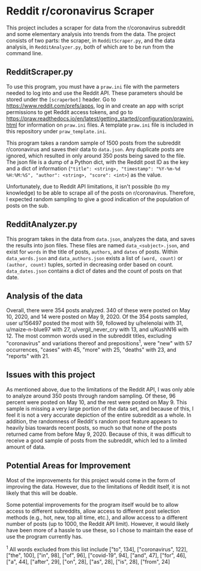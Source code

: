 # Reddit r/coronavirus Scraper
This project includes a scraper for data from the r/coronavirus subreddit and some elementary analysis into trends from the data.
The project consists of two parts: the scraper, in `RedditScraper.py`, and the data analysis, in `RedditAnalyzer.py`, both of which are to be run from the command line.

## RedditScraper.py
To use this program, you must have a `praw.ini` file with the parmeters needed to log into and use the Reddit API.
These parameters should be stored under the `[scraperbot]` header.
Go to https://www.reddit.com/prefs/apps, log in and create an app with script permissions to get Reddit access tokens, and go to https://praw.readthedocs.io/en/latest/getting_started/configuration/prawini.html for information on `praw.ini` files.
A template `praw.ini` file is included in this repository under `praw_template.ini`.

This program takes a random sample of 1500 posts from the subreddit r/coronavirus and saves their data to `data.json`.
Any duplicate posts are ignored, which resulted in only around 350 posts being saved to the file.
The json file is a dump of a Python dict, with the Reddit post ID as the key and a dict of information (`"title": <string>, "timestamp": "%Y-%m-%d %H:%M:%S", "author": <string>, "score": <int>`) as the value.

Unfortunately, due to Reddit API limitations, it isn't possible (to my knowledge) to be able to scrape all of the posts on r/coronavirus.
Therefore, I expected random sampling to give a good indication of the population of posts on the sub.

## RedditAnalyzer.py
This program takes in the data from `data.json`, analyzes the data, and saves the results into json files.
These files are named `data_<subject>.json`, and exist for `words` in the title of posts, `authors`, and `dates` of posts.
Within `data_words.json` and `data_authors.json` exists a list of `(word, count)` or `(author, count)` tuples, sorted in decreasing order based on count.
`data_dates.json` contains a dict of dates and the count of posts on that date.

## Analysis of the data
Overall, there were 354 posts analyzed.
340 of these were posted on May 10, 2020, and 14 were posted on May 9, 2020.
Of the 354 posts sampled, user u/156497 posted the most with 59, followed by u/helenolai with 31, u/maize-n-blue97 with 27, u/vergil_never_cry with 13, and u/KushN16 with 12.
The most common words used in the subreddit titles, excluding "coronavirus" and variations thereof and prepositions<sup>1</sup>, were "new" with 57 occurrences, "cases" with 45, "more" with 25, "deaths" with 23, and "reports" with 21.

## Issues with this project
As mentioned above, due to the limitations of the Reddit API, I was only able to analyze around 350 posts through random sampling.
Of these, 96 percent were posted on May 10, and the rest were posted on May 9.
This sample is missing a very large portion of the data set, and because of this, I feel it is not a very accurate depiction of the entire subreddit as a whole.
In addition, the randomness of Reddit's random post feature appears to heavily bias towards recent posts, so much so that none of the posts returned came from before May 9, 2020.
Because of this, it was difficult to receive a good sample of posts from the subreddit, which led to a limited amount of data.

## Potential Areas for Improvement
Most of the improvements for this project would come in the form of improving the data.
However, due to the limitations of Reddit itself, it is not likely that this will be doable.

Some potential improvements for the program itself would be to allow access to different subreddits, allow access to different post selection methods (e.g., hot, new, top all time, etc.), and allow access to a different number of posts (up to 1000, the Reddit API limit).
However, it would likely have been more of a hassle to use these, so I chose to maintain the ease of use the program currently has.



<sup>1</sup> All words excluded from this list include ["to", 134], ["coronavirus", 122], ["the", 100], ["in", 98], ["of", 96], ["covid-19", 94], ["and", 47], ["for", 46], ["a", 44], ["after", 29], ["on", 28], ["as", 28], ["is", 28], ["from", 24] 